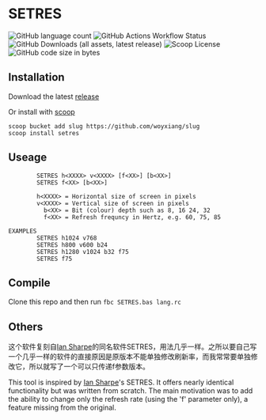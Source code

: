 # SETRES
![GitHub language count](https://img.shields.io/github/languages/count/woyxiang/setres) ![GitHub Actions Workflow Status](https://img.shields.io/github/actions/workflow/status/woyxiang/setres/build.yml) ![GitHub Downloads (all assets, latest release)](https://img.shields.io/github/downloads/woyxiang/setres/latest/total) ![Scoop License](https://img.shields.io/scoop/l/SETRES?bucket=https%3A%2F%2Fgithub.com%2Fwoyxiang%2Fslug) ![GitHub code size in bytes](https://img.shields.io/github/languages/code-size/woyxiang/setres)



## Installation
Download the latest [release](https://github.com/woyxiang/SETRES/releases)

Or install with [scoop](scoop.sh)

```
scoop bucket add slug https://github.com/woyxiang/slug
scoop install setres
```

## Useage

```
        SETRES h<XXXX> v<XXXX> [f<XX>] [b<XX>]
        SETRES f<XX> [b<XX>]

        h<XXXX> = Horizontal size of screen in pixels
        v<XXXX> = Vertical size of screen in pixels
          b<XX> = Bit (colour) depth such as 8, 16 24, 32
          f<XX> = Refresh frequncy in Hertz, e.g. 60, 75, 85

EXAMPLES
        SETRES h1024 v768
        SETRES h800 v600 b24
        SETRES h1280 v1024 b32 f75
        SETRES f75
```

## Compile

Clone this repo and then run
`fbc SETRES.bas lang.rc`

## Others

这个软件复刻自[Ian Sharpe](www.iansharpe.com)的同名软件SETRES，用法几乎一样。之所以要自己写一个几乎一样的软件的直接原因是原版本不能单独修改刷新率，而我常常要单独修改它，所以就写了一个可以只传递f参数版本。

This tool is inspired by [Ian Sharpe](www.iansharpe.com)'s SETRES. It offers nearly identical functionality but was written from scratch. The main motivation was to add the ability to change only the refresh rate (using the 'f' parameter only), a feature missing from the original.